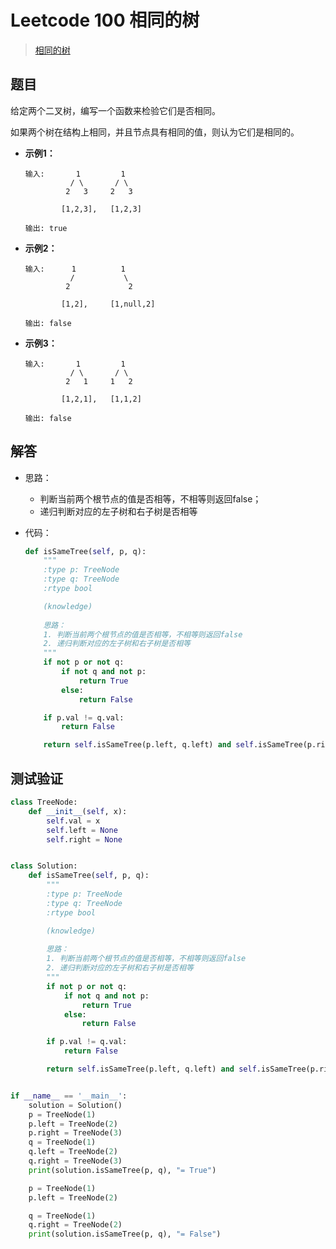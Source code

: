 # Leetcode 100 相同的树

> [相同的树](https://leetcode-cn.com/problems/same-tree/)

## 题目

给定两个二叉树，编写一个函数来检验它们是否相同。

如果两个树在结构上相同，并且节点具有相同的值，则认为它们是相同的。

- **示例1：**

  ```
  输入:       1         1
            / \       / \
           2   3     2   3
  
          [1,2,3],   [1,2,3]
  
  输出: true
  ```

- **示例2：**

  ```
  输入:      1          1
            /           \
           2             2
  
          [1,2],     [1,null,2]
  
  输出: false
  ```

- **示例3：**

  ```
  输入:       1         1
            / \       / \
           2   1     1   2
  
          [1,2,1],   [1,1,2]
  
  输出: false
  ```

## 解答

- 思路：

  -  判断当前两个根节点的值是否相等，不相等则返回false；
  - 递归判断对应的左子树和右子树是否相等

- 代码：

  ```python
  def isSameTree(self, p, q):
      """
      :type p: TreeNode
      :type q: TreeNode
      :rtype bool
  
      (knowledge)
      
      思路：
      1. 判断当前两个根节点的值是否相等，不相等则返回false
      2. 递归判断对应的左子树和右子树是否相等
      """
      if not p or not q:
          if not q and not p:
              return True
          else: 
              return False
  
      if p.val != q.val:
          return False
  
      return self.isSameTree(p.left, q.left) and self.isSameTree(p.right, q.right)
  ```

## 测试验证

```python
class TreeNode:
    def __init__(self, x):
        self.val = x
        self.left = None
        self.right = None


class Solution:
    def isSameTree(self, p, q):
        """
        :type p: TreeNode
        :type q: TreeNode
        :rtype bool

        (knowledge)
        
        思路：
        1. 判断当前两个根节点的值是否相等，不相等则返回false
        2. 递归判断对应的左子树和右子树是否相等
        """
        if not p or not q:
            if not q and not p:
                return True
            else: 
                return False

        if p.val != q.val:
            return False

        return self.isSameTree(p.left, q.left) and self.isSameTree(p.right, q.right)


if __name__ == '__main__':
    solution = Solution()
    p = TreeNode(1)
    p.left = TreeNode(2)
    p.right = TreeNode(3)
    q = TreeNode(1)
    q.left = TreeNode(2)
    q.right = TreeNode(3)
    print(solution.isSameTree(p, q), "= True")

    p = TreeNode(1)
    p.left = TreeNode(2)

    q = TreeNode(1)
    q.right = TreeNode(2)
    print(solution.isSameTree(p, q), "= False")
```
